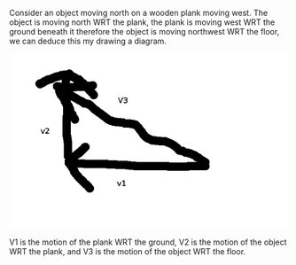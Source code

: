 Consider an object moving north on a wooden plank moving west. The object is moving north WRT the plank, the plank is moving west WRT the ground beneath it therefore the object is moving northwest WRT the floor, we can deduce this my drawing a diagram.

![Relative Motion](relative_motion_1.png)

V1 is the motion of the plank WRT the ground, V2 is the motion of the object WRT the plank, and V3 is the motion of the object WRT the floor.